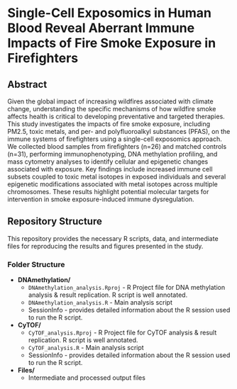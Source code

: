 # Single-Cell Exposomics in Human Blood Reveal Aberrant Immune Impacts of Fire Smoke Exposure in Firefighters 
## Abstract 
Given the global impact of increasing wildfires associated with climate change, understanding the specific mechanisms of how wildfire smoke affects health is critical to developing preventative and targeted therapies. This study investigates the impacts of fire smoke exposure, including PM2.5, toxic metals, and per- and polyfluoroalkyl substances (PFAS), on the immune systems of firefighters using a single-cell exposomics approach. We collected blood samples from firefighters (n=26) and matched controls (n=31), performing immunophenotyping, DNA methylation profiling, and mass cytometry analyses to identify cellular and epigenetic changes associated with exposure. Key findings include increased immune cell subsets coupled to toxic metal isotopes in exposed individuals and several epigenetic modifications associated with metal isotopes across multiple chromosomes. These results highlight potential molecular targets for intervention in smoke exposure-induced immune dysregulation.
## Repository Structure
This repository provides the necessary R scripts, data, and intermediate files for reproducing the results and figures presented in the study.
### Folder Structure
- **DNAmethylation/**
  - `DNAmethylation_analysis.Rproj` - R Project file for DNA methylation analysis & result replication. R script is well annotated.
  - `DNAmethylation_analysis.R` - Main analysis script
  -  SessionInfo - provides detailed information about the R session used to run the R script.
- **CyTOF/**
  - `CyTOF_analysis.Rproj` - R Project file for CyTOF analysis & result replication. R script is well annotated.
  - `CyTOF_analysis.R` - Main analysis script
  -  SessionInfo - provides detailed information about the R session used to run the R script.
- **Files/**
  - Intermediate and processed output files
